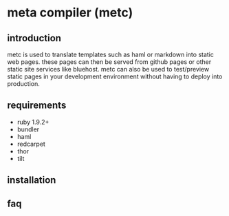 # meta compiler (metc)

## introduction
metc is used to translate templates such as haml or markdown into static web pages.  these pages can then be served from github pages or other static site services like bluehost.  metc can also be used to test/preview static pages in your development environment without having to deploy into production.

## requirements
* ruby 1.9.2+
* bundler
* haml
* redcarpet
* thor
* tilt

## installation

## faq

